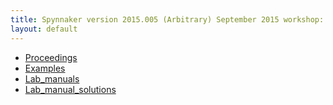 ```yaml
---
title: Spynnaker version 2015.005 (Arbitrary) September 2015 workshop: supplementary material
layout: default
---
```


* [Proceedings](proceedings)
* [Examples](../examples)
* [Lab_manuals](lab_manuals)
* [Lab_manual_solutions](lab_manual_solutions)
